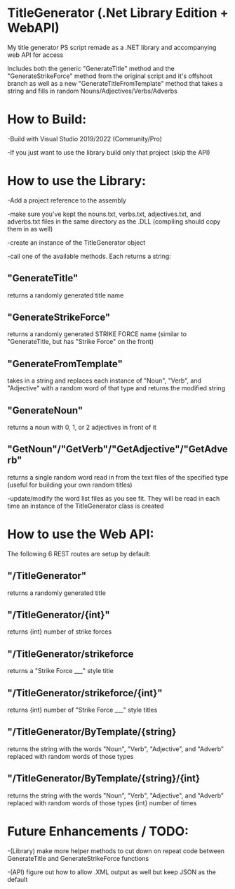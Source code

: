 # TitleGenerator (.Net Library Edition + WebAPI)
My title generator PS script remade as a .NET library and accompanying web API for access

Includes both the generic "GenerateTitle" method and the "GenerateStrikeForce" method from the original script and it's offshoot branch
as well as a new "GenerateTitleFromTemplate" method that takes a string and fills in random Nouns/Adjectives/Verbs/Adverbs

# How to Build:
-Build with Visual Studio 2019/2022 (Community/Pro)

-If you just want to use the library build only that project (skip the API)

# How to use the Library:
-Add a project reference to the assembly

-make sure you've kept the nouns.txt, verbs.txt, adjectives.txt, and adverbs.txt files in the same directory as the .DLL (compiling should copy them in as well)

-create an instance of the TitleGenerator object

-call one of the available methods. Each returns a string:
  
## "GenerateTitle"
returns a randomly generated title name
  
## "GenerateStrikeForce"
returns a randomly generated STRIKE FORCE name (similar to "GenerateTitle, but has "Strike Force" on the front)
  
## "GenerateFromTemplate"
takes in a string and replaces each instance of "Noun", "Verb", and "Adjective" with a random word of that type and returns the modified string
  
## "GenerateNoun"
returns a noun with 0, 1, or 2 adjectives in front of it
  
## "GetNoun"/"GetVerb"/"GetAdjective"/"GetAdverb"
returns a single random word read in from the text files of the specified type (useful for building your own random titles)




-update/modify the word list files as you see fit. They will be read in each time an instance of the TitleGenerator class is created

# How to use the Web API:
The following 6 REST routes are setup by default:

## "/TitleGenerator"
returns a randomly generated title

## "/TitleGenerator/{int}"
returns {int} number of strike forces

## "/TitleGenerator/strikeforce
returns a "Strike Force ___" style title

## "/TitleGenerator/strikeforce/{int}"
returns {int} number of "Strike Force ___" style titles

## "/TitleGenerator/ByTemplate/{string}
returns the string with the words "Noun", "Verb", "Adjective", and "Adverb" replaced with random words of those types

## "/TitleGenerator/ByTemplate/{string}/{int}
returns the string with the words "Noun", "Verb", "Adjective", and "Adverb" replaced with random words of those types {int} number of times

# Future Enhancements / TODO:
-(Library) make more helper methods to cut down on repeat code between GenerateTitle and GenerateStrikeForce functions

-(API) figure out how to allow .XML output as well but keep JSON as the default

